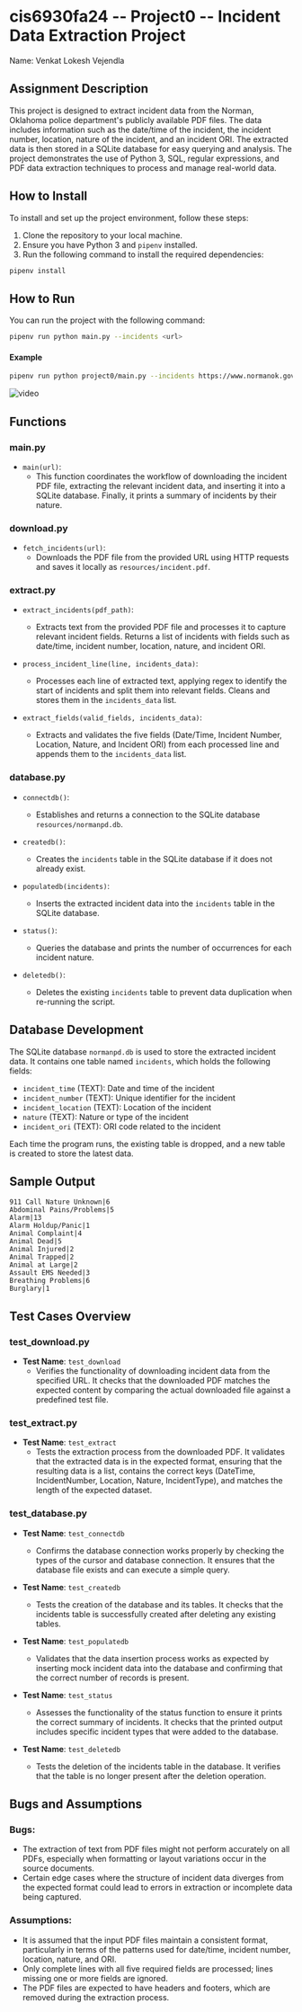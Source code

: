 # cis6930fa24 -- Project0 -- Incident Data Extraction Project

Name: Venkat Lokesh Vejendla

## Assignment Description

This project is designed to extract incident data from the Norman, Oklahoma police department's publicly available PDF files. The data includes information such as the date/time of the incident, the incident number, location, nature of the incident, and an incident ORI. The extracted data is then stored in a SQLite database for easy querying and analysis. The project demonstrates the use of Python 3, SQL, regular expressions, and PDF data extraction techniques to process and manage real-world data.

## How to Install

To install and set up the project environment, follow these steps:

1. Clone the repository to your local machine.
2. Ensure you have Python 3 and `pipenv` installed.
3. Run the following command to install the required dependencies:
```bash
pipenv install
```
## How to Run

You can run the project with the following command:
```bash
pipenv run python main.py --incidents <url>
```
#### Example
```bash
pipenv run python project0/main.py --incidents https://www.normanok.gov/sites/default/files/documents/2024-09/2024-09-01_daily_incident_summary.pdf
```
![video](https://github.com/venkatlokesh99/cis6930fa24-project0/blob/main/resources/DE_Project0_13025819.gif)
## Functions

### main.py
- `main(url)`:
  - This function coordinates the workflow of downloading the incident PDF file, extracting the relevant incident data, and inserting it into a SQLite database. Finally, it prints a summary of incidents by their nature.

### download.py
- `fetch_incidents(url)`:
  - Downloads the PDF file from the provided URL using HTTP requests and saves it locally as `resources/incident.pdf`.

### extract.py
- `extract_incidents(pdf_path)`:
  - Extracts text from the provided PDF file and processes it to capture relevant incident fields. Returns a list of incidents with fields such as date/time, incident number, location, nature, and incident ORI.
  
- `process_incident_line(line, incidents_data)`:
  - Processes each line of extracted text, applying regex to identify the start of incidents and split them into relevant fields. Cleans and stores them in the `incidents_data` list.

- `extract_fields(valid_fields, incidents_data)`:
  - Extracts and validates the five fields (Date/Time, Incident Number, Location, Nature, and Incident ORI) from each processed line and appends them to the `incidents_data` list.

### database.py
- `connectdb()`:
  - Establishes and returns a connection to the SQLite database `resources/normanpd.db`.
  
- `createdb()`:
  - Creates the `incidents` table in the SQLite database if it does not already exist.
  
- `populatedb(incidents)`:
  - Inserts the extracted incident data into the `incidents` table in the SQLite database.
  
- `status()`:
  - Queries the database and prints the number of occurrences for each incident nature.
  
- `deletedb()`:
  - Deletes the existing `incidents` table to prevent data duplication when re-running the script.

## Database Development

The SQLite database `normanpd.db` is used to store the extracted incident data. It contains one table named `incidents`, which holds the following fields:

- `incident_time` (TEXT): Date and time of the incident
- `incident_number` (TEXT): Unique identifier for the incident
- `incident_location` (TEXT): Location of the incident
- `nature` (TEXT): Nature or type of the incident
- `incident_ori` (TEXT): ORI code related to the incident

Each time the program runs, the existing table is dropped, and a new table is created to store the latest data.

## Sample Output
```
911 Call Nature Unknown|6
Abdominal Pains/Problems|5
Alarm|13
Alarm Holdup/Panic|1
Animal Complaint|4
Animal Dead|5
Animal Injured|2
Animal Trapped|2
Animal at Large|2
Assault EMS Needed|3
Breathing Problems|6
Burglary|1
```
## Test Cases Overview

### test_download.py
- **Test Name**: `test_download`
  - Verifies the functionality of downloading incident data from the specified URL. It checks that the downloaded PDF matches the expected content by comparing the actual downloaded file against a predefined test file.

### test_extract.py
- **Test Name**: `test_extract`
  - Tests the extraction process from the downloaded PDF. It validates that the extracted data is in the expected format, ensuring that the resulting data is a list, contains the correct keys (DateTime, IncidentNumber, Location, Nature, IncidentType), and matches the length of the expected dataset.

### test_database.py
- **Test Name**: `test_connectdb`
  - Confirms the database connection works properly by checking the types of the cursor and database connection. It ensures that the database file exists and can execute a simple query.

- **Test Name**: `test_createdb`
  - Tests the creation of the database and its tables. It checks that the incidents table is successfully created after deleting any existing tables.

- **Test Name**: `test_populatedb`
  - Validates that the data insertion process works as expected by inserting mock incident data into the database and confirming that the correct number of records is present.

- **Test Name**: `test_status`
  - Assesses the functionality of the status function to ensure it prints the correct summary of incidents. It checks that the printed output includes specific incident types that were added to the database.

- **Test Name**: `test_deletedb`
  - Tests the deletion of the incidents table in the database. It verifies that the table is no longer present after the deletion operation.


## Bugs and Assumptions

### Bugs:
- The extraction of text from PDF files might not perform accurately on all PDFs, especially when formatting or layout variations occur in the source documents.
- Certain edge cases where the structure of incident data diverges from the expected format could lead to errors in extraction or incomplete data being captured.

### Assumptions:
- It is assumed that the input PDF files maintain a consistent format, particularly in terms of the patterns used for date/time, incident number, location, nature, and ORI.
- Only complete lines with all five required fields are processed; lines missing one or more fields are ignored.
- The PDF files are expected to have headers and footers, which are removed during the extraction process.

